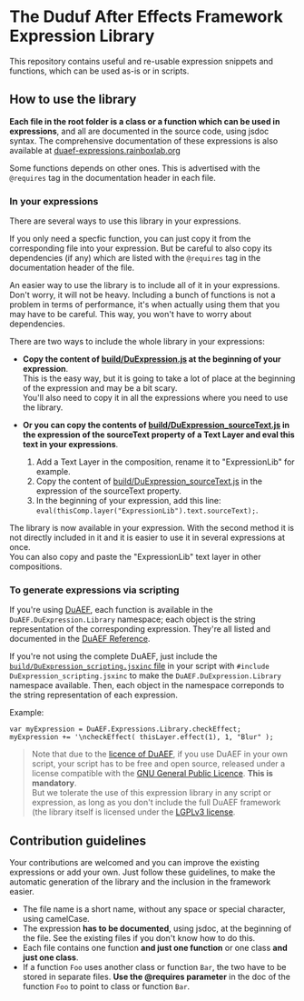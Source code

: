 # The Duduf After Effects Framework Expression Library

This repository contains useful and re-usable expression snippets and functions, which can be used as-is or in scripts.

## How to use the library

**Each file in the root folder is a class or a function which can be used in expressions**, and all are documented in the source code, using jsdoc syntax. The comprehensive documentation of these expressions is also available at [duaef-expressions.rainboxlab.org](http://duaef-expressions.rainboxlab.org)

Some functions depends on other ones. This is advertised with the `@requires` tag in the documentation header in each file.

### In your expressions

There are several ways to use this library in your expressions.

If you only need a specfic function, you can just copy it from the corresponding file into your expression. But be careful to also copy its dependencies (if any) which are listed with the `@requires` tag in the documentation header of the file.

An easier way to use the library is to include all of it in your expressions. Don't worry, it will not be heavy. Including a bunch of functions is not a problem in terms of performance, it's when actually using them that you may have to be careful. This way, you won't have to worry about dependencies.

There are two ways to include the whole library in your expressions:

- **Copy the content of [build/DuExpression.js](https://github.com/Rainbox-dev/DuAEF_ExpressionLib/blob/master/build/DuExpressio.js) at the beginning of your expression**.  
This is the easy way, but it is going to take a lot of place at the beginning of the expression and may be a bit scary.  
You'll also need to copy it in all the expressions where you need to use the library.

- **Or you can copy the contents of [build/DuExpression_sourceText.js](https://github.com/Rainbox-dev/DuAEF_ExpressionLib/blob/master/build/DuExpressionn_sourceText.js) in the expression of the sourceText property of a Text Layer and eval this text in your expressions**.  
  1. Add a Text Layer in the composition, rename it to "ExpressionLib" for example.
  2. Copy the content of [build/DuExpression_sourceText.js](https://github.com/Rainbox-dev/DuAEF_ExpressionLib/blob/master/build/DuExpressionn_sourceText.js) in the expression of the sourceText property.
  3. In the beginning of your expression, add this line: `eval(thisComp.layer("ExpressionLib").text.sourceText);`.

The library is now available in your expression. With the second method it is not directly included in it and it is easier to use it in several expressions at once.  
You can also copy and paste the "ExpressionLib" text layer in other compositions.

### To generate expressions via scripting

If you're using [DuAEF](https://github.com/Rainbox-dev/DuAEF), each function is available in the `DuAEF.DuExpression.Library` namespace; each object is the string representation of the corresponding expression. They're all listed and documented in the [DuAEF Reference](https://duaef-reference.rainboxlab.org/DuAEF.DuExpression.Library.html).

If you're not using the complete DuAEF, just include the [`build/DuExpression_scripting.jsxinc` file](https://github.com/Rainbox-dev/DuAEF_ExpressionLib/blob/master/build/DuExpression_scripting.jsxinc) in your script with `#include DuExpression_scripting.jsxinc` to make the `DuAEF.DuExpression.Library` namespace available. Then, each object in the namespace correponds to the string representation of each expression.

Example:

    var myExpression = DuAEF.Expressions.Library.checkEffect;
    myExpression += '\ncheckEffect( thisLayer.effect(1), 1, "Blur" );

> Note that due to the [licence of DuAEF](https://github.com/Rainbox-dev/DuAEF/blob/master/LICENSE.md), if you use DuAEF in your own script, your script has to be free and open source, released under a license compatible with the [GNU General Public Licence](https://github.com/Rainbox-dev/DuAEF/blob/master/LICENSE.md). **This is mandatory**.  
But we tolerate the use of this expression library in any script or expression, as long as you don't include the full DuAEF framework (the library itself is licensed under the [LGPLv3 license](https://github.com/Rainbox-dev/DuAEF_ExpressionLib/blob/master/LICENSE).

## Contribution guidelines

Your contributions are welcomed and you can improve the existing expressions or add your own. Just follow these guidelines, to make the automatic generation of the library and the inclusion in the framework easier.

- The file name is a short name, without any space or special character, using camelCase.
- The expression **has to be documented**, using jsdoc, at the beginning of the file. See the existing files if you don't know how to do this.
- Each file contains one function **and just one function** or one class **and just one class**.
- If a function `Foo` uses another class or function `Bar`, the two have to be stored in separate files. **Use the @requires parameter** in the doc of the function `Foo` to point to class or function `Bar`.
